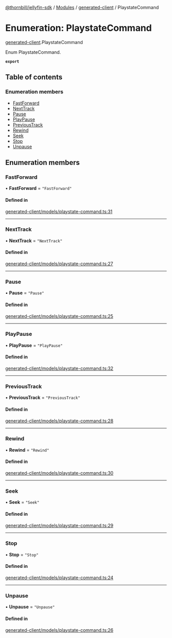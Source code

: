 [@thornbill/jellyfin-sdk](../README.md) / [Modules](../modules.md) / [generated-client](../modules/generated_client.md) / PlaystateCommand

# Enumeration: PlaystateCommand

[generated-client](../modules/generated_client.md).PlaystateCommand

Enum PlaystateCommand.

**`export`**

## Table of contents

### Enumeration members

- [FastForward](generated_client.PlaystateCommand.md#fastforward)
- [NextTrack](generated_client.PlaystateCommand.md#nexttrack)
- [Pause](generated_client.PlaystateCommand.md#pause)
- [PlayPause](generated_client.PlaystateCommand.md#playpause)
- [PreviousTrack](generated_client.PlaystateCommand.md#previoustrack)
- [Rewind](generated_client.PlaystateCommand.md#rewind)
- [Seek](generated_client.PlaystateCommand.md#seek)
- [Stop](generated_client.PlaystateCommand.md#stop)
- [Unpause](generated_client.PlaystateCommand.md#unpause)

## Enumeration members

### FastForward

• **FastForward** = `"FastForward"`

#### Defined in

[generated-client/models/playstate-command.ts:31](https://github.com/thornbill/jellyfin-sdk-typescript/blob/029620a/src/generated-client/models/playstate-command.ts#L31)

___

### NextTrack

• **NextTrack** = `"NextTrack"`

#### Defined in

[generated-client/models/playstate-command.ts:27](https://github.com/thornbill/jellyfin-sdk-typescript/blob/029620a/src/generated-client/models/playstate-command.ts#L27)

___

### Pause

• **Pause** = `"Pause"`

#### Defined in

[generated-client/models/playstate-command.ts:25](https://github.com/thornbill/jellyfin-sdk-typescript/blob/029620a/src/generated-client/models/playstate-command.ts#L25)

___

### PlayPause

• **PlayPause** = `"PlayPause"`

#### Defined in

[generated-client/models/playstate-command.ts:32](https://github.com/thornbill/jellyfin-sdk-typescript/blob/029620a/src/generated-client/models/playstate-command.ts#L32)

___

### PreviousTrack

• **PreviousTrack** = `"PreviousTrack"`

#### Defined in

[generated-client/models/playstate-command.ts:28](https://github.com/thornbill/jellyfin-sdk-typescript/blob/029620a/src/generated-client/models/playstate-command.ts#L28)

___

### Rewind

• **Rewind** = `"Rewind"`

#### Defined in

[generated-client/models/playstate-command.ts:30](https://github.com/thornbill/jellyfin-sdk-typescript/blob/029620a/src/generated-client/models/playstate-command.ts#L30)

___

### Seek

• **Seek** = `"Seek"`

#### Defined in

[generated-client/models/playstate-command.ts:29](https://github.com/thornbill/jellyfin-sdk-typescript/blob/029620a/src/generated-client/models/playstate-command.ts#L29)

___

### Stop

• **Stop** = `"Stop"`

#### Defined in

[generated-client/models/playstate-command.ts:24](https://github.com/thornbill/jellyfin-sdk-typescript/blob/029620a/src/generated-client/models/playstate-command.ts#L24)

___

### Unpause

• **Unpause** = `"Unpause"`

#### Defined in

[generated-client/models/playstate-command.ts:26](https://github.com/thornbill/jellyfin-sdk-typescript/blob/029620a/src/generated-client/models/playstate-command.ts#L26)
